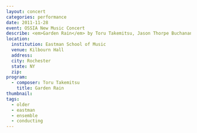 ```yaml
---
layout: concert
categories: performance
date: 2011-11-28
event: OSSIA New Music Concert
describe: <em>Garden Rain</em> by Toru Takemitsu, Jason Thorpe Buchanan, conductor.
location:
  institution: Eastman School of Music
  venue: Kilbourn Hall
  address:
  city: Rochester
  state: NY
  zip:
program:
  - composer: Toru Takemitsu
    title: Garden Rain
thumbnail:  
tags:
  - older
  - eastman
  - ensemble
  - conducting
---
```


